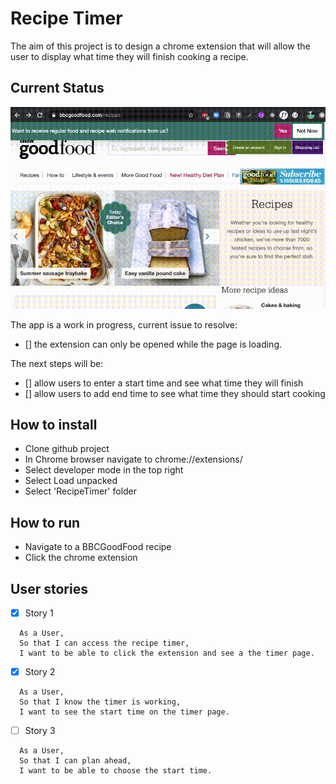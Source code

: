 # Recipe Timer

The aim of this project is to design a chrome extension that will allow the user to display what time they will finish cooking a recipe.

## Current Status

![gif](/app.gif)

The app is a work in progress, current issue to resolve:
- [] the extension can only be opened while the page is loading. 

The next steps will be:
 - [] allow users to enter a start time and see what time they will finish
 - [] allow users to add end time to see what time they should start cooking

## How to install

* Clone github project
* In Chrome browser navigate to chrome://extensions/ 
* Select developer mode in the top right
* Select Load unpacked
* Select 'RecipeTimer' folder

## How to run

* Navigate to a BBCGoodFood recipe
* Click the chrome extension


## User stories

- [X] Story 1
```
  As a User,
  So that I can access the recipe timer,
  I want to be able to click the extension and see a the timer page.
```

- [X] Story 2
```
  As a User,
  So that I know the timer is working,
  I want to see the start time on the timer page.
```

- [ ] Story 3
```
  As a User,
  So that I can plan ahead,
  I want to be able to choose the start time.
```

